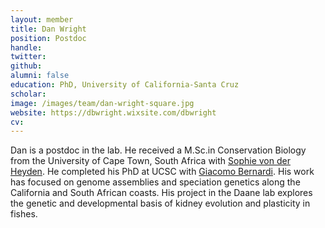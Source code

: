 ```yaml
---
layout: member
title: Dan Wright
position: Postdoc
handle:
twitter:
github:
alumni: false
education: PhD, University of California-Santa Cruz
scholar:
image: /images/team/dan-wright-square.jpg
website: https://dbwright.wixsite.com/dbwright
cv:
---
```


Dan is a postdoc in the lab. He received a M.Sc.in Conservation Biology from the University of Cape Town, South Africa with [Sophie von der Heyden](https://www.vonderheydenlab.com/). He completed his PhD at UCSC with [Giacomo Bernardi](https://bernardi.eeb.ucsc.edu/). His work has focused on genome assemblies and speciation genetics along the California and South African coasts. His project in the Daane lab explores the genetic and developmental basis of kidney evolution and plasticity in fishes. 
